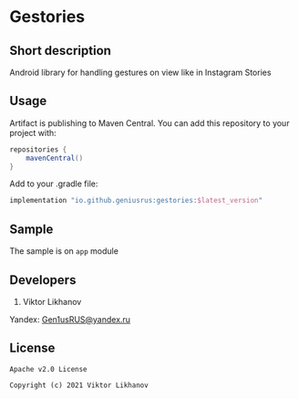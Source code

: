 # Gestories

## Short description

Android library for handling gestures on view like in Instagram Stories

## Usage

Artifact is publishing to Maven Central. You can add this repository to your project with:
```gradle
repositories {
    mavenCentral()
}
```

Add to your .gradle file:
```gradle
implementation "io.github.geniusrus:gestories:$latest_version"
```

## Sample

The sample is on `app` module

## Developers

1. Viktor Likhanov

Yandex: [Gen1usRUS@yandex.ru](mailto:Gen1usRUS@yandex.ru)

## License
```
Apache v2.0 License

Copyright (c) 2021 Viktor Likhanov
